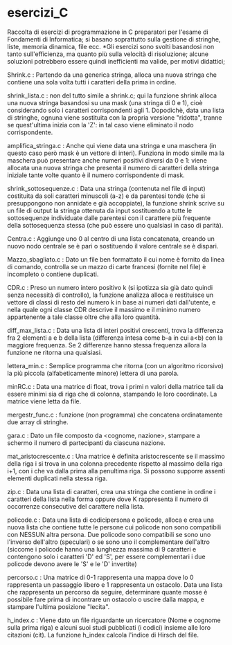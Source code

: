 # esercizi_C
Raccolta di esercizi di programmazione in C preparatori per l'esame di Fondamenti di Informatica; si basano soprattutto sulla gestione di stringhe, liste, memoria dinamica, file ecc. *Gli esercizi sono svolti basandosi non tanto sull'efficienza, ma quanto più sulla velocità di risoluzione; alcune soluzioni potrebbero essere quindi inefficienti ma valide, per motivi didattici;

Shrink.c : Partendo da una generica stringa, alloca una nuova stringa che contiene una sola volta tutti i caratteri della prima in ordine.

shrink_lista.c : non del tutto simile a shrink.c; qui la funzione shrink alloca una nuova stringa basandosi su una mask (una stringa di 0 e 1), cioè considerando solo i caratteri corrispondenti agli 1. Dopodichè, data una lista di stringhe, ognuna viene sostituita con la propria versione "ridotta", tranne se quest'ultima inizia con la 'Z': in tal caso viene eliminato il nodo corrispondente.

amplifica_stringa.c : Anche qui viene data una stringa e una maschera (in questo caso però mask è un vettore di interi). Funziona in modo simile ma la maschera può presentare anche numeri positivi diversi da 0 e 1: viene allocata una nuova stringa che presenta il numero di caratteri della stringa iniziale tante volte quanto è il numero corrispondente di mask.

shrink_sottosequenze.c : Data una stringa (contenuta nel file di input) costituita da soli caratteri minuscoli (a-z) e da parentesi tonde (che si presuppongono non annidate e già accoppiate), la funzione shrink scrive su un file di output la stringa ottenuta da input sostituendo a tutte le sottosequenze individuate dalle parentesi con il carattere più frequente della sottosequenza stessa (che può essere uno qualsiasi in caso di parità).

Centra.c : Aggiunge uno 0 al centro di una lista concatenata, creando un nuovo nodo centrale se è pari o sostituendo il valore centrale se è dispari.

Mazzo_sbagliato.c : Dato un file ben formattato il cui nome è fornito da linea di comando, controlla se un mazzo di carte francesi (fornite nel file) è incompleto o contiene duplicati.

CDR.c : Preso un numero intero positivo k (si ipotizza sia già dato quindi senza necessità di controllo), la funzione analizza alloca e restituisce un vettore di classi di resto del numero k in base ai numeri dati dall'utente, e nella quale ogni classe CDR descrive il massimo e il minimo numero appartenente a tale classe oltre che alla loro quantità.

diff_max_lista.c : Data una lista di interi positivi crescenti, trova la differenza fra 2 elementi a e b della lista (differenza intesa come b-a in cui a<b) con la maggiore frequenza. Se 2 differenze hanno stessa frequenza allora la funzione ne ritorna una qualsiasi.

lettera_min.c : Semplice programma che ritorna (con un algoritmo ricorsivo) la più piccola (alfabeticamente minore) lettera di una parola.

minRC.c : Data una matrice di float, trova i primi n valori della matrice tali da essere minimi sia di riga che di colonna, stampando le loro coordinate. La matrice viene letta da file.

mergestr_func.c : funzione (non programma) che concatena ordinatamente due array di stringhe.

gara.c : Dato un file composto da <cognome, nazione>, stampare a schermo il numero di partecipanti da ciascuna nazione.

mat_aristocrescente.c : Una matrice è definita aristocrescente se il massimo della riga i si trova in una colonna precedente rispetto al massimo della riga 
i+1, con i che va dalla prima alla penultima riga. Si possono supporre assenti elementi duplicati nella stessa riga.

zip.c : Data una lista di caratteri, crea una stringa che contiene in ordine i caratteri della lista nella forma <c> oppure <cK> dove K rappresenta il numero di occorrenze consecutive del carattere nella lista.

policode.c : Data una lista di codicipersona e policode, alloca e crea una nuova lista che contiene tutte le persone cui policode non sono compatibili con NESSUN altra persona. Due policode sono compatibili se sono uno l'inverso dell'altro (speculari) o se sono uno il complementare dell'altro (siccome i policode hanno una lunghezza massima di 9 caratteri e contengono solo i caratteri 'D' ed 'S', per essere complementari i due policode devono avere le 'S' e le 'D' invertite)

percorso.c : Una matrice di 0-1 rappresenta una mappa dove lo 0 rappresenta un passaggio libero e 1 rappresenta un ostacolo. Data una lista che rappresenta un percorso da seguire, determinare quante mosse è possibile fare prima di incontrare un ostacolo o uscire dalla mappa, e stampare l'ultima posizione "lecita".

h_index.c : Viene dato un file riguardante un ricercatore (Nome e cognome sulla prima riga) e alcuni suoi studi pubblicati (i codici) insieme alle loro citazioni (cit). La funzione h_index calcola l'indice di Hirsch del file.
